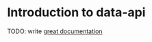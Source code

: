 # Introduction to data-api

TODO: write [great documentation](http://jacobian.org/writing/great-documentation/what-to-write/)

